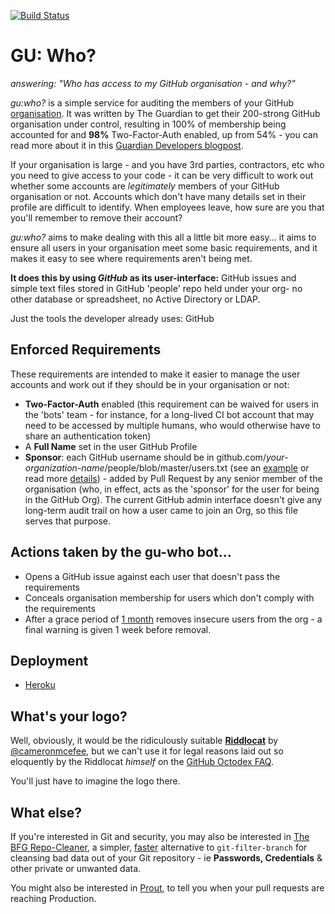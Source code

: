 [![Build Status](https://travis-ci.org/skat/gu-who.svg?branch=master)](https://travis-ci.org/skat/gu-who)

GU: Who?
========

_answering: "Who has access to my GitHub organisation - and why?"_

_gu:who?_ is a simple service for auditing the members of your GitHub
[organisation](https://github.com/blog/674-introducing-organizations).
It was written by The Guardian to get their 200-strong GitHub
organisation under control, resulting in 100% of membership being
accounted for and **98%** Two-Factor-Auth enabled, up from 54% -
you can read more about it in this
[Guardian Developers blogpost](http://www.theguardian.com/info/developer-blog/2014/apr/11/how-the-guardian-uses-github-to-audit-github).

If your organisation is large - and you have 3rd parties, contractors,
etc who you need to give access to your code - it can be very difficult
to work out whether some accounts are _legitimately_ members of
your GitHub organisation or not. Accounts which don't have many details
set in their profile are difficult to identify. When employees leave,
how sure are you that you'll remember to remove their account?

_gu:who?_ aims to make dealing with this all a little bit more easy...
it aims to ensure all users in your organisation meet some basic
requirements, and it makes it easy to see where requirements aren't
being met.

**It does this by using _GitHub_ as its user-interface:**
GitHub issues and simple text files stored in GitHub 'people' repo held
under your org- no other database or spreadsheet, no Active Directory
or LDAP.

Just the tools the developer already uses: GitHub

Enforced Requirements
--------

These requirements are intended to make it easier to manage the user
accounts and work out if they should be in your organisation or not:

* **Two-Factor-Auth** enabled (this requirement can be waived for users in the 'bots' team - for instance, for a long-lived CI bot account that may need to be accessed by multiple humans, who would otherwise have to share an authentication token)
* A **Full Name** set in the user GitHub Profile
* **Sponsor**: each GitHub username should be in github.com/_your-organization-name_/people/blob/master/users.txt (see an [example](https://github.com/gu-who-demo-org/people/blob/master/users.txt) or read more [details](people-repo.md)) - added by Pull Request by any senior member of the organisation (who, in effect, acts as the 'sponsor' for the user for being in the GitHub Org). The current GitHub admin interface doesn't give any long-term audit trail on how a user came to join an Org, so this file serves that purpose.


Actions taken by the gu-who bot...
----------------------------------

* Opens a GitHub issue against each user that doesn't pass the requirements
* Conceals organisation membership for users which don't comply with the requirements
* After a grace period of [1 month](https://github.com/guardian/gu-who/blob/master/app/lib/TerminationSchedule.scala#L28)
  removes insecure users from the org - a final warning is given 1 week before removal.

Deployment
----------

* [Heroku](heroku.md) 

What's your logo?
-----------------

Well, obviously, it would be the ridiculously suitable 
**[Riddlocat](https://octodex.github.com/images/riddlocat.png)** by [@cameronmcefee](https://github.com/cameronmcefee), but we can't use
it for legal reasons laid out so eloquently by the Riddlocat _himself_
on the [GitHub Octodex FAQ](https://octodex.github.com/faq.html).

You'll just have to imagine the logo there.

What else?
----------

If you're interested in Git and security, you may also be interested in
[The BFG Repo-Cleaner](https://rtyley.github.io/bfg-repo-cleaner/), a 
simpler, [faster](http://youtu.be/Ir4IHzPhJuI) alternative to
`git-filter-branch` for cleansing bad data out of your Git repository -
ie **Passwords, Credentials** & other private or unwanted data.

You might also be interested in [Prout](https://www.theguardian.com/info/developer-blog/2015/feb/03/prout-is-your-pull-request-out),
to tell you when your pull requests are reaching Production.

